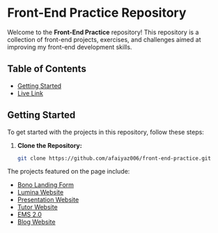 # Front-End Practice Repository

Welcome to the **Front-End Practice** repository! This repository is a collection of front-end projects, exercises, and challenges aimed at improving my front-end development skills.

## Table of Contents

- [Getting Started](#getting-started)
- [Live Link](https://front-end-practice.pages.dev)

## Getting Started

To get started with the projects in this repository, follow these steps:

1. **Clone the Repository:**
   ```bash
   git clone https://github.com/afaiyaz006/front-end-practice.git

The projects featured on the page include:

- [Bono Landing Form](https://front-end-practice.pages.dev/bono-landing-form)
- [Lumina Website](https://front-end-practice.pages.dev/lumina-website)
- [Presentation Website](https://front-end-practice.pages.dev/presentation-website)
- [Tutor Website](https://front-end-practice.pages.dev/tutor-website)
- [EMS 2.0](https://front-end-practice.pages.dev/bootstrap/ems-2.0)
- [Blog Website](https://front-end-practice.pages.dev/bootstrap/blog-website)
